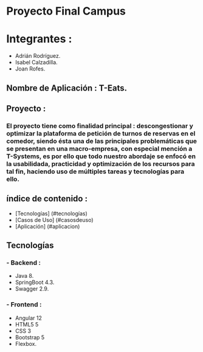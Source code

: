 # Proyecto Final Campus
# Integrantes : 

- Adrián Rodríguez.
- Isabel Calzadilla.
- Joan Rofes.

## Nombre de Aplicación : T-Eats.
## Proyecto : 

### El proyecto tiene como finalidad principal : descongestionar y optimizar la plataforma de petición de turnos de reservas en el comedor, siendo ésta una de las principales problemáticas que se presentan en una macro-empresa, con especial mención a T-Systems, es por ello que todo nuestro abordaje se enfocó en la usabilidada, practicidad y optimización de los recursos para tal fin, haciendo uso de múltiples tareas y tecnologías para ello.


##    índice de contenido :
* [Tecnologías] (#tecnologías)
* [Casos de Uso] (#casosdeuso)
* [Aplicación] (#aplicacion)


## Tecnologías 
### - Backend  : 

  - Java 8.
  - SpringBoot 4.3.
  - Swagger 2.9.

### - Frontend :

  - Angular 12
  - HTML5 5
  - CSS 3
  - Bootstrap 5
  - Flexbox.



